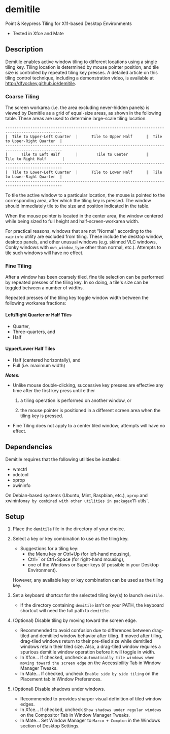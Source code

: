 # demitile
Point &amp; Keypress Tiling for X11-based Desktop Environments

* Tested in Xfce and Mate

## Description

Demitile enables active window tiling to different locations using a single
tiling key. Tiling location is determined by mouse pointer position, and
tile size is controlled by repeated tiling key presses. A detailed article
on this tiling control technique, including a demonstration video,
is available at http://dfyockey.github.io/demitile.

### Coarse Tiling

The screen workarea (i.e. the area excluding never-hidden panels) is
viewed by Demitile as a grid of equal-size areas, as shown in the
following table. These areas are used to determine large-scale tiling
location.

    -----------------------------------------------------------------------------------------------
    |  Tile to Upper-Left Quarter  |      Tile to Upper Half      |  Tile to Upper-Right Quarter  |
    -----------------------------------------------------------------------------------------------
    |      Tile to Left Half       |        Tile to Center        |      Tile to Right Half       |
    -----------------------------------------------------------------------------------------------
    |  Tile to Lower-Left Quarter  |      Tile to Lower Half      |  Tile to Lower-Right Quarter  |
    -----------------------------------------------------------------------------------------------

To tile the active window to a particular location,
the mouse is pointed to the corresponding area, after which the tiling key
is pressed.
The window should immediately tile to the size and position
indicated in the table.

When the mouse pointer is located in the center
area, the window centered while being sized to full height and
half-screen-workarea width.

For practical reasons, windows that are not "Normal" according to the
`xwininfo` utility
are excluded from tiling. These include the desktop window, desktop panels,
and other unusual windows (e.g. skinned
VLC windows, Conky windows with `own_window_type` other than normal, etc.).
Attempts to tile such windows will have no effect.

### Fine Tiling

After a window has been coarsely tiled, fine tile selection
can be performed by repeated presses of the tiling key. In so doing, a
tile's size can be toggled between a number of widths.

Repeated presses of the tiling key toggle window width between the
following workarea fractions:

#### Left/Right Quarter or Half Tiles

* Quarter,
* Three-quarters, and
* Half

#### Upper/Lower Half Tiles

* Half (centered horizontally), and
* Full (i.e. maximum width)

**_Notes:_**

* Unlike mouse double-clicking, successive key presses are
effective any time after the first key press until either

	1. a tiling operation is performed on another window, or
	
	2. the mouse pointer is positioned in a different screen area when
	the tiling key is pressed.

* Fine Tiling does not apply to a center tiled window; attempts will
have no effect.

## Dependencies

Demitile requires that the following utilities be installed:

* wmctrl
* xdotool
* xprop
* xwininfo

On Debian-based systems (Ubuntu, Mint, Raspbian, etc.), `xprop` and xwininfo`
may by combined with other utilities in package `x11-utils`.

## Setup

1. Place the `demitile` file in the directory of your choice.

2. Select a key or key combination to use as the tiling key.

	* Suggestions for a tiling key:
        * the Menu key or Ctrl+Up (for left-hand mousing),
        * Ctrl+` or Ctrl+Space (for right-hand mousing),
        * one of the Windows or Super keys (if possible in your Desktop Environment).

    However, any available key or key combination can be used as the tiling key.

3. Set a keyboard shortcut for the selected tiling key(s) to launch `demitile`.

	* If the directory containing `demitile` isn't on your PATH, the
	keyboard shortcut will need the full path to `demitile`.

4. (Optional) Disable tiling by moving toward the screen edge.

	* Recommended to avoid confusion due to differences
between drag-tiled and demitiled window behavior after tiling.
If moved after tiling, drag-tiled windows return to their pre-tiled size
while demitiled windows retain their tiled size. Also, a drag-tiled window
requires a spurious demitile window operation before it will toggle in width.
	* In Xfce... If checked, uncheck
	`Automatically tile windows when moving toward the screen edge`
	on the Accessibility Tab in Window Manager Tweaks.
	* In Mate... If checked, uncheck `Enable side by side tiling` on the
	Placement tab in Window Preferences.

5. (Optional) Disable shadows under windows.

	* Recommended to provides sharper visual definition of tiled window edges.
	* In Xfce... If checked, uncheck `Show shadows under regular windows`
	on the Compositor Tab in Window Manager Tweaks.
	* In Mate... Set Window Manager to `Marco + Compton` in the Windows section
	of Desktop Settings.
